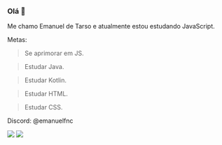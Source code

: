 ### Olá 👋

Me chamo Emanuel de Tarso e atualmente estou estudando JavaScript.

Metas:
> Se aprimorar em JS.

> Estudar Java.

> Estudar Kotlin.

> Estudar HTML.

> Estudar CSS.

Discord: @emanuelfnc 

![](https://img.shields.io/badge/JavaScript-323330?style=for-the-badge&logo=javascript&logoColor=F7DF1E) ![](https://img.shields.io/badge/Discord-5865F2?style=for-the-badge&logo=discord&logoColor=white)
